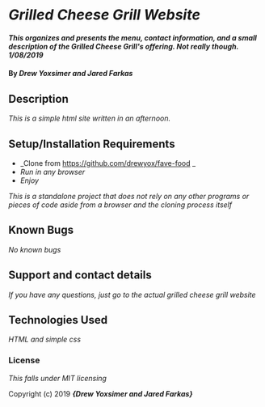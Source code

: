 # _Grilled Cheese Grill Website_

#### _This organizes and presents the menu, contact information, and a small description of the Grilled Cheese Grill's offering. Not really though. 1/08/2019_

#### By _**Drew Yoxsimer and Jared Farkas**_

## Description

_This is a simple html site written in an afternoon._

## Setup/Installation Requirements

* _Clone from https://github.com/drewyox/fave-food _
* _Run in any browser_
* _Enjoy_


_This is a standalone project that does not rely on any other programs or pieces of code aside from a browser and the cloning process itself_

## Known Bugs

_No known bugs_

## Support and contact details

_If you have any questions, just go to the actual grilled cheese grill website_

## Technologies Used

_HTML and simple css_

### License

*This falls under MIT licensing*

Copyright (c) 2019 **_{Drew Yoxsimer and Jared Farkas}_**
